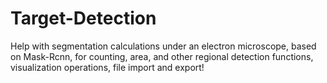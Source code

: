# Target-Detection
Help with segmentation calculations under an electron microscope, based on Mask-Rcnn, for counting, area, and other regional detection functions, visualization operations, file import and export!
